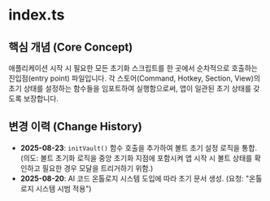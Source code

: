 # index.ts

## 핵심 개념 (Core Concept)
애플리케이션 시작 시 필요한 모든 초기화 스크립트를 한 곳에서 순차적으로 호출하는 진입점(entry point) 파일입니다. 각 스토어(Command, Hotkey, Section, View)의 초기 상태를 설정하는 함수들을 임포트하여 실행함으로써, 앱이 일관된 초기 상태를 갖도록 보장합니다.

## 변경 이력 (Change History)
- **2025-08-23**: `initVault()` 함수 호출을 추가하여 볼트 초기 설정 로직을 통합. (의도: 볼트 초기화 로직을 중앙 초기화 지점에 포함시켜 앱 시작 시 볼트 상태를 확인하고 필요한 경우 모달을 트리거하기 위함.)
- **2025-08-20**: AI 코드 온톨로지 시스템 도입에 따라 초기 문서 생성. (요청: "온톨로지 시스템 시범 적용")
